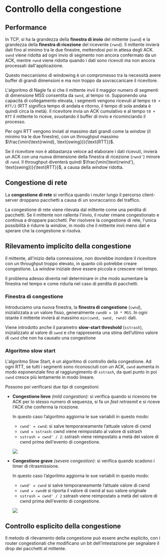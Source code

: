 ﻿# Controllo della congestione

## Performance

In TCP, si ha la grandezza della **finestra di invio** del mittente (`swnd`) e la grandezza della **finestra di ricezione** del ricevente (`rwnd`). Il mittente invierà dati fino al minimo tra le due finestre, mettendosi poi in attesa degli ACK. `swnd` viene ridotta ad ogni invio di segmento non ancora confermato da un ACK, mentre `rwnd` viene ridotta quando i dati sono ricevuti ma non ancora processati dall'applicazione.

Questo meccanismo di windowing è un compromesso tra la necessità avere buffer di grandi dimensioni e ma non troppo da sovraccaricare il ricevitore.

L'algoritmo di Nagle fa sì che il mittente invii il maggior numero di segmenti di dimensione MSS consentita da `swnd`, al tempo `t0`. Supponendo una capacità di collegamento elevata, i segmenti vengono ricevuti al tempo `t0 + RTT/2` (RTT significa tempo di andata e ritorno, il tempo di sola andata è quindi circa la metà). Il ricevitore invia un ACK cumulativo e al tempo `t0 + RTT` il mittente lo riceve, svuotando il buffer di invio e ricominciando il processo.

Per ogni RTT vengono inviati al massimo dati grandi come la *window* (il minimo tra le due finestre), con un throughput massimo $\frac{\min(\text{rwind}, \text{swing})}{\text{RTT}}$.

Se il ricevitore non è abbastanza veloce ad elaborare i dati ricevuti, invierà un ACK con una nuova dimensione della finestra di ricezione (`rwnd'`) minore di `rwnd`.  Il throughput diventerà quindi $\frac{\min(\text{rwind'}, \text{swing})}{\text{RTT}}$, a causa della *window* ridotta.

## Congestione di rete

La **congestione di rete** si verifica quando i router lungo il percorso client-server droppano pacchetti a causa di un sovraccarico del traffico.

La congestione di rete viene rilevata dal mittente come una perdita di pacchetti. Se il mittente non rallenta l'invio, il router rimane congestionato e continua a droppare pacchetti. Per risolvere la congestione di rete, l'unica possibilità è ridurre la *window*, in modo che il mittente invii meno dati e sperare che la congestione si risolva.

## Rilevamento implicito della congestione

Il mittente, all'inizio della connessione, non dovrebbe inondare il ricevitore con un throughput troppo elevato, in quanto ciò potrebbe creare congestione. La *window* iniziale deve essere piccola e crescere nel tempo.

Il problema adesso diventa nel determinare in che modo aumentare la finestra nel tempo e come ridurla nel caso di perdita di pacchetti.

### Finestra di congestione

Introduciamo una nuova finestra, la **finestra di congestione** (`cwnd`), inizializzata a un valore fisso, generalmente `cwnd0 = 10 * MSS`. In ogni istante il mittente invierà al massimo `min(cwnd, swnd, rwnd)` dati.

Viene introdotto anche il parametro **slow-start threshold** (`sstrash`), inizializzato al valore di `swnd` e che rappresenta una stima dell’ultimo valore di `cwnd` che non ha causato una congestione

### Algoritmo slow start

L'algoritmo Slow Start, è un algoritmo di controllo della congestione. Ad ogni RTT, se tutti i segmenti sono riconosciuti con un ACK, `cwnd` aumenta in modo esponenziale fino al raggiungimento di `sstrash`, da quel punto in poi `cwnd` cresce più lentamente in modo lineare.

Possono poi verificarsi due tipi di congestioni:

- **Congestione lieve** *(mild congestion):* si verifica quando si ricevono tre ACK per lo stesso numero di sequenza, si fa un *fast retrasmit* e si riceve l'ACK che conferma la ricezione.
    
    In questo caso l’algoritmo aggiorna le sue variabili in questo modo:
    
    - `cwnd' = cwnd`: si salve temporaneamente l’attuale valore di cwnd
    - `cwnd = sstrash`: cwnd viene reimpostato al valore di sstrash
    - `sstrash = cwnd' / 2`: sstrash viene reimpostato a metà del valore di cwnd prima dell'evento di congestione.
    
    ![](https://i.ibb.co/thN6tfh/image.png)
    
- **Congestione grave** *(severe congestion)*: si verifica quando scadono i timer di ritrasmissione.
    
    In questo caso l’algoritmo aggiorna le sue variabili in questo modo:
    
    - `cwnd' = cwnd` si salve temporaneamente l’attuale valore di cwnd
    - `cwnd = cwnd0` si riporta il valore di cwnd al suo valore originale
    - `sstrash = cwnd' / 2` sstrash viene reimpostato a metà del valore di cwnd prima dell'evento di congestione.
    
    ![](https://i.ibb.co/RNLkBgD/image.png)
    

## Controllo esplicito della congestione

Il metodo di rilevamento della congestione può essere anche esplicito, con i router congestionati che modificano un bit dell'intestazione per segnalare il drop dei pacchetti al mittente.
